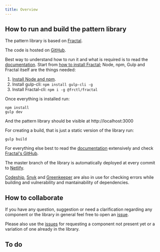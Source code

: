 ```yaml
---
title: Overview
---
```


## How to run and build the pattern library

The pattern library is based on [Fractal](http://fractal.build).

The code is hosted on [GitHub](https://github.com/LBHackney-IT/lbh-pattern-library).

Best way to understand how to run it and what is required is to read the [documentation](http://fractal.build/guide). Start from [how to install Fractal](http://fractal.build/guide/installation); Node, npm, Gulp and Fractal itself are the things needed:

1. [Install Node and npm](https://docs.npmjs.com/getting-started/installing-node#install-npm--manage-npm-versions).
2. Install gulp-cli: `npm install gulp-cli -g`
3. Install Fractal-cli: `npm i -g @frctl/fractal`

Once everything is installed run:
```
npm install
gulp dev
```
And the pattern library should be visible at http://localhost:3000


For creating a build, that is just a static version of the library run:
```
gulp build
```
For everything else best to read the [documentation](http://fractal.build/guide) extensively and check [Fractal's GitHub](https://github.com/frctl/fractal).

The master branch of the library is automatically deployed at every commit to [Netlify](https://lbh-pattern-library.netlify.com).

[Codeship](https://snyk.io/), [Snyk](https://snyk.io/) and [Greenkeeper](https://greenkeeper.io/) are also in use for checking errors while building and vulnerability and mantainability of dependencies.

## How to collaborate

If you have any question, suggestion or need a clarification regarding any component or the library in general feel free to open an [issue](https://github.com/LBHackney-IT/lbh-pattern-library/issues).

Please also use the [issues](https://github.com/LBHackney-IT/lbh-pattern-library/issues) for requesting a component not present yet or a variation of one already in the library.

## To do
